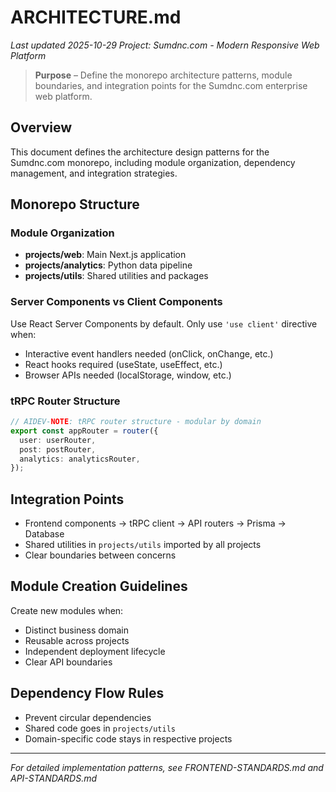 # ARCHITECTURE.md
*Last updated 2025-10-29*
*Project: Sumdnc.com - Modern Responsive Web Platform*

> **Purpose** – Define the monorepo architecture patterns, module boundaries, and integration points for the Sumdnc.com enterprise web platform.

## Overview

This document defines the architecture design patterns for the Sumdnc.com monorepo, including module organization, dependency management, and integration strategies.

## Monorepo Structure

### Module Organization

- **projects/web**: Main Next.js application
- **projects/analytics**: Python data pipeline
- **projects/utils**: Shared utilities and packages

### Server Components vs Client Components

Use React Server Components by default. Only use `'use client'` directive when:
- Interactive event handlers needed (onClick, onChange, etc.)
- React hooks required (useState, useEffect, etc.)
- Browser APIs needed (localStorage, window, etc.)

### tRPC Router Structure

```typescript
// AIDEV-NOTE: tRPC router structure - modular by domain
export const appRouter = router({
  user: userRouter,
  post: postRouter,
  analytics: analyticsRouter,
});
```

## Integration Points

- Frontend components → tRPC client → API routers → Prisma → Database
- Shared utilities in `projects/utils` imported by all projects
- Clear boundaries between concerns

## Module Creation Guidelines

Create new modules when:
- Distinct business domain
- Reusable across projects
- Independent deployment lifecycle
- Clear API boundaries

## Dependency Flow Rules

- Prevent circular dependencies
- Shared code goes in `projects/utils`
- Domain-specific code stays in respective projects

---

*For detailed implementation patterns, see FRONTEND-STANDARDS.md and API-STANDARDS.md*
